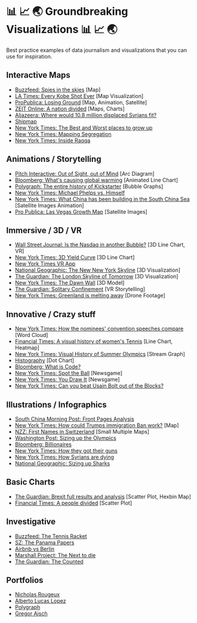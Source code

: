 # 📊 📈 🌏 Groundbreaking Visualizations 📊 📈 🌏
Best practice examples of data journalism and visualizations that you can use for inspiration.

## Interactive Maps

* [Buzzfeed: Spies in the skies](https://www.buzzfeed.com/peteraldhous/spies-in-the-skies) [Map]
* [LA Times: Every Kobe Shot Ever](http://graphics.latimes.com/kobe-every-shot-ever/) [Map Visualization]
* [ProPublica: Losing Ground](https://projects.propublica.org/louisiana/) [Map, Animation, Satellite]
* [ZEIT Online: A nation divided](http://www.zeit.de/feature/mauerfall-das-geteilte-land) [Maps, Charts]
* [Aljazeera: Where would 10.8 million displaced Syrians fit?](http://projects.aljazeera.com/2013/syrias-refugees/)
* [Shipmap](http://shipmap.org/)
* [New York Times: The Best and Worst places to grow up](http://www.nytimes.com/interactive/2015/05/03/upshot/the-best-and-worst-places-to-grow-up-how-your-area-compares.html)
* [New York Times: Mapping Segregation](http://www.nytimes.com/interactive/2015/07/08/us/census-race-map.html)
* [New York Times: Inside Raqqa](http://www.nytimes.com/interactive/2015/11/21/world/middleeast/inside-raqqa-capital-of-isis.html)

## Animations / Storytelling

* [Pitch Interactive: Out of Sight, out of Mind](http://drones.pitchinteractive.com/) [Arc Diagram]
* [Bloomberg: What's causing global warming](http://www.bloomberg.com/graphics/2015-whats-warming-the-world/) [Animated Line Chart]
* [Polygraph: The entire history of Kickstarter](http://polygraph.cool/kickstarter/) [Bubble Graphs]
* [New York Times: Michael Phelps vs. Himself](http://www.nytimes.com/interactive/2016/08/09/sports/olympics/2016-08-09-olympics-phelps-vs-phelps.html)
* [New York Times: What China has been building in the South China Sea](http://www.nytimes.com/interactive/2015/07/30/world/asia/what-china-has-been-building-in-the-south-china-sea-2016.html) [Satellite Images Animation]
* [Pro Publica: Las Vegas Growth Map](https://projects.propublica.org/las-vegas-growth-map/) [Satellite Images]

## Immersive / 3D / VR

* [Wall Street Journal: Is the Nasdaq in another Bubble?](http://graphics.wsj.com/3d-nasdaq/) [3D Line Chart, VR]
* [New York Times: 3D Yield Curve](http://www.nytimes.com/interactive/2015/03/19/upshot/3d-yield-curve-economic-growth.html) [3D Line Chart]
* [New York Times VR App](http://www.nytimes.com/marketing/nytvr/)
* [National Geographic: The New New York Skyline](http://www.nationalgeographic.com/new-york-city-skyline-tallest-midtown-manhattan/) [3D Visualization]
* [The Guardian: The London Skyline of Tomorrow](https://www.theguardian.com/artanddesign/2015/dec/11/city-of-london-skyline-of-tomorrow-interactive) [3D Visualization]
* [New York Times: The Dawn Wall](http://www.nytimes.com/interactive/2015/01/09/sports/the-dawn-wall-el-capitan.html) [3D Model]
* [The Guardian: Solitary Confinement](https://www.theguardian.com/world/ng-interactive/2016/apr/27/6x9-a-virtual-experience-of-solitary-confinement) [VR Storytelling]
* [New York Times: Greenland is melting away](http://www.nytimes.com/interactive/2015/10/27/world/greenland-is-melting-away.html) [Drone Footage]

## Innovative / Crazy stuff

* [New York Times: How the nominees' convention speeches compare](http://www.nytimes.com/interactive/2016/07/29/us/elections/trump-clinton-pence-kaine-speeches.html) [Word Cloud]
* [Financial Times: A visual history of women's Tennis](https://ig.ft.com/sites/visual-history-of-womens-tennis/) [Line Chart, Heatmap]
* [New York Times: Visual History of Summer Olympics](http://www.nytimes.com/interactive/2016/08/08/sports/olympics/history-olympic-dominance-charts.html) [Stream Graph]
* [Histography](http://histography.io/) [Dot Chart]
* [Bloomberg: What is Code?](http://www.bloomberg.com/graphics/2015-paul-ford-what-is-code/)
* [New York Times: Spot the Ball](http://projects.nytimes.com/interactive/sports/worldcup/spot-the-ball/2014/06/17) [Newsgame]
* [New York Times: You Draw It](http://www.nytimes.com/interactive/2015/05/28/upshot/you-draw-it-how-family-income-affects-childrens-college-chances.html) [Newsgame]
* [New York Times: Can you beat Usain Bolt out of the Blocks?](http://www.nytimes.com/interactive/2016/08/13/sports/olympics/can-you-beat-usain-bolt-out-of-the-blocks.html)

## Illustrations / Infographics

* [South China Morning Post: Front Pages Analysis](http://www.lucasinfografia.com/Front-pages-analysis)
* [New York Times: How could Trumps immigration Ban work?](http://www.nytimes.com/interactive/2016/07/22/us/politics/trump-immigration-ban-how-could-it-work.html) [Map]
* [NZZ: First Names in Switzerland](http://www.nzz.ch/panorama/namentrends-wie-vornamen-die-schweiz-erobern-und-wieder-verschwinden-ld.111687) [Small Multiple Maps]
* [Washington Post: Sizing up the Olympics](https://www.washingtonpost.com/graphics/sports/olympics/scale-of-the-olympics/?%3Ftid%3D=sm_pg&%3Ftid%3D=sm_pg)
* [Bloomberg: Billionaires](http://www.bloomberg.com/billionaires/2016-09-27/cya)
* [New York Times: How they got their guns](http://www.nytimes.com/interactive/2015/10/03/us/how-mass-shooters-got-their-guns.html)
* [New York Times: How Syrians are dying](http://www.nytimes.com/interactive/2015/09/14/world/middleeast/syria-war-deaths.html)
* [National Geographic: Sizing up Sharks](http://www.nationalgeographic.com/magazine/2016/06/shark-species-family-tree-ocean-ecosystem-predator/)

## Basic Charts

* [The Guardian: Brexit full results and analysis](https://www.theguardian.com/politics/ng-interactive/2016/jun/23/eu-referendum-live-results-and-analysis) [Scatter Plot, Hexbin Map]
* [Financial Times: A people divided](https://twitter.com/FT/status/746224372432527360) [Scatter Plot]

## Investigative

* [Buzzfeed: The Tennis Racket](https://www.buzzfeed.com/heidiblake/the-tennis-racket)
* [SZ: The Panama Papers](http://panamapapers.sueddeutsche.de/)
* [Airbnb vs Berlin](http://www.airbnbvsberlin.de/)
* [Marshall Project: The Next to die](https://www.themarshallproject.org/next-to-die)
* [The Guardian: The Counted](https://www.theguardian.com/us-news/ng-interactive/2015/jun/01/the-counted-police-killings-us-database)

## Portfolios

* [Nicholas Rougeux](http://www.c82.net/)
* [Alberto Lucas Lopez](http://www.lucasinfografia.com/)
* [Polygraph](http://polygraph.cool/)
* [Gregor Aisch](http://driven-by-data.net/)

